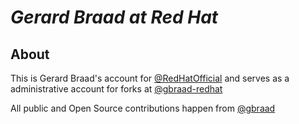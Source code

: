 # _**Gerard Braad at Red Hat**_

## About

  This is Gerard Braad's account for [@RedHatOfficial](https://github.com/RedHatOfficial) and serves as a administrative account for forks at [@gbraad-redhat](https://github.com/gbraad-redhat)
  
  All public and Open Source contributions happen from [@gbraad](https://github.com/gbraad)
